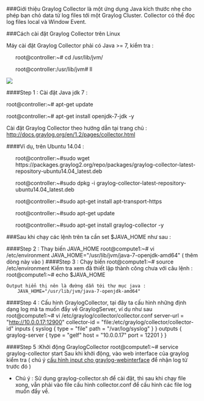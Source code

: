 ###Giới thiệu
Graylog Collector là một ứng dụng Java kích thước nhẹ cho phép bạn chỏ data từ log files tới một Graylog Cluster. Collector có thể đọc log files local và Window Event.

###Cách cài đặt Graylog Collector trên Linux

Máy cài đặt Graylog Collector phải có Java >= 7, kiểm tra :
<ul>root@controller:~# cd /usr/lib/jvm/</ul>
<ul>root@controller:/usr/lib/jvm# ll</ul>
<img src="http://i.imgur.com/zAvIbTh.png">

####Step 1 : Cài đặt Java jdk 7 :

root@controller:~# apt-get update

root@controller:~# apt-get install openjdk-7-jdk -y

Cài đặt Graylog Collector theo hướng dẫn tại trang chủ : http://docs.graylog.org/en/1.2/pages/collector.html

####Ví dụ, trên Ubuntu 14.04 : 
<ul>root@controller:~#sudo wget https://packages.graylog2.org/repo/packages/graylog-collector-latest-repository-ubuntu14.04_latest.deb</ul>
<ul>root@controller:~#sudo dpkg -i graylog-collector-latest-repository-ubuntu14.04_latest.deb</ul>
<ul>root@controller:~#sudo apt-get install apt-transport-https</ul>
<ul>root@controller:~#sudo apt-get update</ul>
<ul>root@controller:~#sudo apt-get install graylog-collector -y</ul>

###Sau khi chạy các lệnh trên ta cần set $JAVA_HOME như sau : 

####Step 2 : Thay biến JAVA_HOME
	root@compute1:~# vi /etc/environment 
		JAVA_HOME="/usr/lib/jvm/java-7-openjdk-amd64"	( thêm dòng này vào )
####Step 3 : Chạy biến
	root@compute1:~# source /etc/environment 
	Kiểm tra xem đã thiết lập thành công chưa với câu lệnh :
	root@compute1:~# echo $JAVA_HOME 
	
	Output hiển thị nên là đường dẫn tới thư mục java :
		JAVA_HOME="/usr/lib/jvm/java-7-openjdk-amd64"
####Step 4 : Cấu hinh GraylogCollector, tại đây ta cấu hình những định dạng log mà ta muốn đẩy về GraylogServer, ví dụ như sau 
	root@compute1:~# vi /etc/graylog/collector/collector.conf
	server-url = "http://10.0.0.17:12900"
	collector-id = "file:/etc/graylog/collector/collector-id"
	inputs {
	  syslog {
	    type = "file"
	    path = "/var/log/syslog"
	  }
	}
	outputs {
	  graylog-server {
	    type = "gelf"
	    host = "10.0.0.17"
	    port = 12201
	  }
	}



####Step 5 :Khởi động GraylogCollector
	root@compute1:~# service graylog-collector start
Sau khi khởi động, vào web interface của graylog kiểm tra ( chú ý [cấu hình input cho graylog-webinterface](https://github.com/manhdinh/ghichep-graylog/blob/master/graylog-collector/GELF%20Input%20for%20graylog-collector.md) để nhận log từ trước đó )
* Chú ý : Sử dụng graylog-collector.sh để cài đặt, thì sau khi chạy file xong, vẫn phải vào file cấu hình collector.conf để cấu hình các file log muốn đẩy về.
